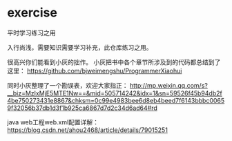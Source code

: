 # exercise
平时学习练习之用

入行尚浅，需要知识需要学习补充，此仓库练习之用。


很高兴你们能看到小灰的拙作。 小灰把书中各个章节所涉及到的代码都总结到了这里： 
https://github.com/bjweimengshu/ProgrammerXiaohui

同时小灰整理了一个勘误表，欢迎大家指正：
http://mp.weixin.qq.com/s?__biz=MzIxMjE5MTE1Nw==&mid=505714242&idx=1&sn=59526f45b94db2f4be750273431e8867&chksm=0c99e4983bee6d8eb4beed7f6143bbbc00659f32056b37db1d3f1b925ca6867d7d2c34d6ad64#rd

java web工程web.xml配置详解：
https://blog.csdn.net/ahou2468/article/details/79015251
